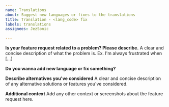 ```yaml
---
name: Translations
about: Suggest new languages or fixes to the translations
title: Translation - <lang_code> fix
labels: translations
assignees: JezSonic

---
```


**Is your feature request related to a problem? Please describe.**
A clear and concise description of what the problem is. Ex. I'm always frustrated when [...]

**Do you wanna add new language or fix something?**

**Describe alternatives you've considered**
A clear and concise description of any alternative solutions or features you've considered.

**Additional context**
Add any other context or screenshots about the feature request here.
